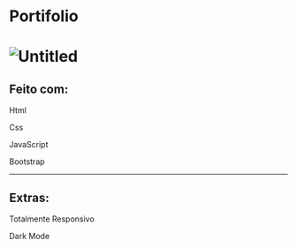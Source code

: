 <h1>Portifolio<h1>
  
 ![Untitled](https://user-images.githubusercontent.com/82295321/134816259-09dc440a-0e8e-4acf-9935-bd473329bd8d.png)

  
  <h2> Feito com:</h2>
  <p> Html </p>
  <p> Css </p>
  <p> JavaScript </p>
  <p> Bootstrap </p>
  
  <hr>
  
  <h2> Extras: </h2>
  <p> Totalmente Responsivo </p>
  <p> Dark Mode </p>
  
